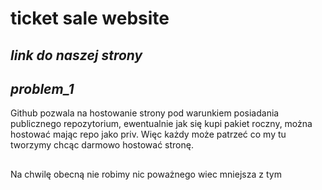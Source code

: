 # ticket sale website

## *link do naszej strony*
[](https://site-to.github.io/ticket/)
## *problem_1*
Github pozwala na hostowanie strony pod warunkiem posiadania publicznego repozytorium,
ewentualnie jak się kupi pakiet roczny, można hostować mając repo jako priv. Więc
każdy może patrzeć co my tu tworzymy chcąc darmowo hostować stronę.
##
Na chwilę obecną nie robimy nic poważnego wiec mniejsza z tym

